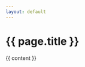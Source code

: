 ```yaml
---
layout: default
---
```


<div class="schedule-content">
  <h1>{{ page.title }}</h1>
  {{ content }}
</div>